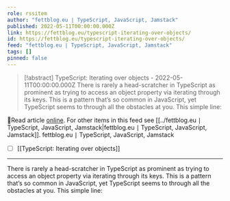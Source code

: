 ```yaml
---
role: rssitem
author: "fettblog․eu ∣ TypeScript, JavaScript, Jamstack"
published: 2022-05-11T00:00:00.000Z
link: https://fettblog.eu/typescript-iterating-over-objects/
id: https://fettblog.eu/typescript-iterating-over-objects/
feed: "fettblog․eu ∣ TypeScript, JavaScript, Jamstack"
tags: []
pinned: false
---
```

> [!abstract] TypeScript: Iterating over objects - 2022-05-11T00:00:00.000Z
> There is rarely a head-scratcher in TypeScript as prominent as trying to access an object property via iterating through its keys. This is a pattern that’s so common in JavaScript, yet TypeScript seems to through all the obstacles at you. This simple line:

🔗Read article [online](https://fettblog.eu/typescript-iterating-over-objects/). For other items in this feed see [[../fettblog․eu ∣ TypeScript, JavaScript, Jamstack|fettblog․eu ∣ TypeScript, JavaScript, Jamstack]].
fettblog․eu ∣ TypeScript, JavaScript, Jamstack
- [ ] [[TypeScript꞉ Iterating over objects]]
- - -
There is rarely a head-scratcher in TypeScript as prominent as trying to access an object property via iterating through its keys. This is a pattern that’s so common in JavaScript, yet TypeScript seems to through all the obstacles at you. This simple line: